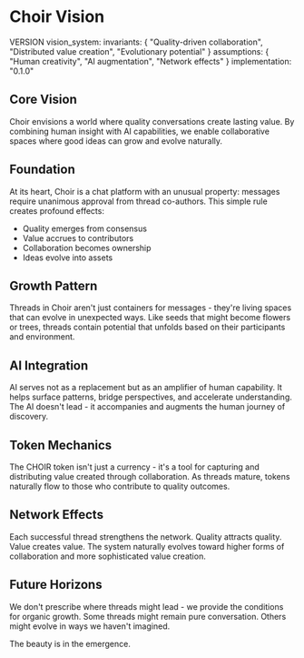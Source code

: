 # Choir Vision

VERSION vision_system:
  invariants: {
    "Quality-driven collaboration",
    "Distributed value creation",
    "Evolutionary potential"
  }
  assumptions: {
    "Human creativity",
    "AI augmentation",
    "Network effects"
  }
  implementation: "0.1.0"

## Core Vision

Choir envisions a world where quality conversations create lasting value. By combining human insight with AI capabilities, we enable collaborative spaces where good ideas can grow and evolve naturally.

## Foundation

At its heart, Choir is a chat platform with an unusual property: messages require unanimous approval from thread co-authors. This simple rule creates profound effects:

- Quality emerges from consensus
- Value accrues to contributors
- Collaboration becomes ownership
- Ideas evolve into assets

## Growth Pattern

Threads in Choir aren't just containers for messages - they're living spaces that can evolve in unexpected ways. Like seeds that might become flowers or trees, threads contain potential that unfolds based on their participants and environment.

## AI Integration

AI serves not as a replacement but as an amplifier of human capability. It helps surface patterns, bridge perspectives, and accelerate understanding. The AI doesn't lead - it accompanies and augments the human journey of discovery.

## Token Mechanics

The CHOIR token isn't just a currency - it's a tool for capturing and distributing value created through collaboration. As threads mature, tokens naturally flow to those who contribute to quality outcomes.

## Network Effects

Each successful thread strengthens the network. Quality attracts quality. Value creates value. The system naturally evolves toward higher forms of collaboration and more sophisticated value creation.

## Future Horizons

We don't prescribe where threads might lead - we provide the conditions for organic growth. Some threads might remain pure conversation. Others might evolve in ways we haven't imagined.

The beauty is in the emergence.
